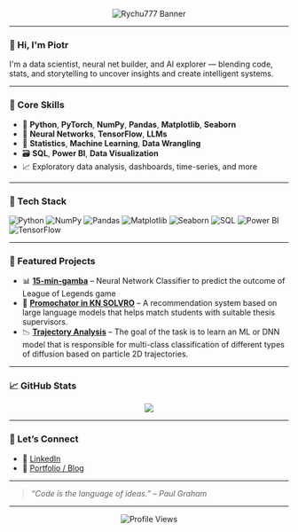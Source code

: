 <p align="center">
  <img src="https://capsule-render.vercel.app/api?text=Rychu777&animation=fadeIn&type=waving&color=gradient&height=100" alt="Rychu777 Banner"/>
</p>

---

### 👋 Hi, I'm Piotr

I'm a data scientist, neural net builder, and AI explorer — blending code, stats, and storytelling to uncover insights and create intelligent systems.

---

### 🧠 Core Skills

- 🐍 **Python**, **PyTorch**, **NumPy**, **Pandas**, **Matplotlib**, **Seaborn**
- 🤖 **Neural Networks**, **TensorFlow**, **LLMs**
- 🧮 **Statistics**, **Machine Learning**, **Data Wrangling**
- 🗃️ **SQL**, **Power BI**, **Data Visualization**
- 📈 Exploratory data analysis, dashboards, time-series, and more

---

### 🔧 Tech Stack

![Python](https://img.shields.io/badge/-Python-3776AB?style=flat-square&logo=python&logoColor=white)
![NumPy](https://img.shields.io/badge/-NumPy-013243?style=flat-square&logo=numpy)
![Pandas](https://img.shields.io/badge/-Pandas-150458?style=flat-square&logo=pandas)
![Matplotlib](https://img.shields.io/badge/-Matplotlib-11557C?style=flat-square)
![Seaborn](https://img.shields.io/badge/-Seaborn-76B900?style=flat-square)
![SQL](https://img.shields.io/badge/-SQL-4479A1?style=flat-square&logo=postgresql&logoColor=white)
![Power BI](https://img.shields.io/badge/-Power%20BI-F2C811?style=flat-square&logo=powerbi&logoColor=black)
![TensorFlow](https://img.shields.io/badge/-TensorFlow-FF6F00?style=flat-square&logo=tensorflow&logoColor=white)

---

### 📌 Featured Projects

- 📊 **[15-min-gamba](https://github.com/rychu777/15-min-gamba)** – Neural Network Classifier to predict the outcome of League of Legends game
- 🤖 **[Promochator in KN SOLVRO](https://github.com/Solvro/ml-promochator)** – A recommendation system based on large language models that helps match students with suitable thesis supervisors.
- 📉 **[Trajectory Analysis](https://github.com/rychu777/trajectory-analysis)** – The goal of the task is to learn an ML or DNN model that is responsible for multi-class classification of different types of diffusion based on particle 2D trajectories.

---

### 📈 GitHub Stats

<p align="center">
  <img src="https://github-readme-stats.vercel.app/api?username=rychu777&show_icons=true&theme=tokyonight&hide_border=true" />
</p>

---

### 💬 Let’s Connect

- 🔗 [LinkedIn](https://pl.linkedin.com/in/piotr-ryszko/)
- 🧠 [Portfolio / Blog](https://rychu777.com)

---

> *“Code is the language of ideas.” – Paul Graham*

---
<p align="center">
  <img src="https://komarev.com/ghpvc/?username=rychu777&label=Profile%20Views&color=blueviolet&style=flat-square" alt="Profile Views" />
</p>
